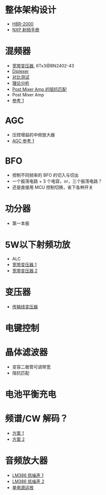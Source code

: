 # 整体架构设计
- [HBR-2000](http://www.ve7ca.net/)
- [NXP 射频手册](https://www.nxp.com/wcm_documents/products/related/nxp_rf_manual_19th_edition.pdf)

# 混频器
- [宽带变压器](https://www.kitsandparts.com/drm.php), 6Tx3@BN2402-43
- [Diplexer](https://www.hindawi.com/journals/aee/2016/8039679/fig18/)
- [对比测试](https://www.hindawi.com/journals/aee/2016/8039679/)
- [理论分析](https://arxiv.org/pdf/physics/0608211.pdf)
- [Post Mixer Amp 的阻抗匹配](https://forum.allaboutcircuits.com/threads/diode-ring-mixers-matching.145289/)
- Post Mixer Amp
- [参考 1](http://d1.amobbs.com/bbs_upload782111/files_26/ourdev_534476.pdf)

# AGC
- 压控增益的中频放大器
- [AGC 参考 1](http://www.ka7exm.net/hycas/hycas_200712_qst.pdf)

# BFO
- 控制不同频率的 BFO 的切入与切出
- 一个振荡电路 + 3 个电容，or，三个振荡电路？
- 还是直接用 MCU 控制切换，省下各种开关

# 功分器
- 第一本振

# 5W以下射频功放
- ALC
- [宽带变压器 1](https://pdfs.semanticscholar.org/6884/97c765571b6fc053a46aec8fdcb95346e016.pdf)
- [宽带变压器 2](https://cache.nxp.com/docs/en/application-note/AN749.pdf)

# 变压器
- [传输线变压器](http://www.introni.it/pdf/Amidon%20-%20Transmission%20Line%20Transformers%20Handbook.pdf)

# 电键控制

# 晶体滤波器
- 变容二极管可调带宽
- 阻抗匹配

# 电池平衡充电

# 频谱/CW 解码？
- [方案 1](https://sites.google.com/site/lofturj/cwreceive)
- [方案 2](https://wwwhome.ewi.utwente.nl/~ptdeboer/ham/rscw/algorithm.html)

# 音频放大器
- [LM386 低噪声 1](https://www.transkommunikation.ch/dateien/schaltungen/space_station_receiver/informationen/08_-_reducing_hiss_in_an_lm386_audio_amplifier.pdf)
- [LM386 低噪声 2](https://electronics.stackexchange.com/questions/220584/how-to-decrease-distortion-noise-of-lm386-amplifier-at-max-gain-and-volume)
- [单电源运放](http://www.ti.com/lit/an/sloa030a/sloa030a.pdf)

